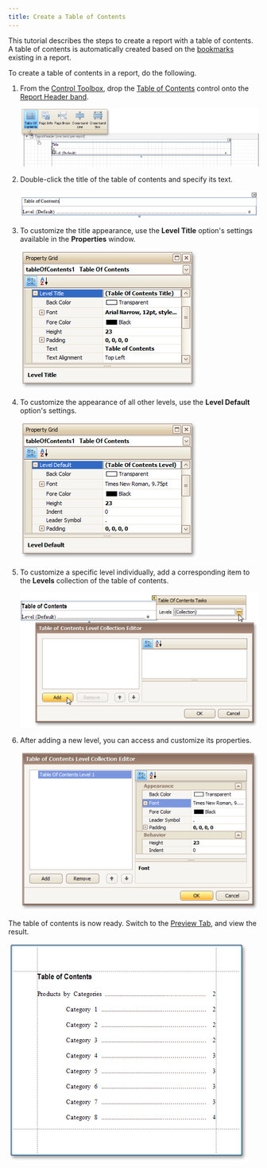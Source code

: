 ```yaml
---
title: Create a Table of Contents
---
```

This tutorial describes the steps to create a report with a table of contents. A table of contents is automatically created based on the [bookmarks](../../../../../../interface-elements-for-desktop/articles/report-designer/report-designer-for-winforms/create-reports/report-navigation-and-interactivity-/add-bookmarks.md) existing in a report.

To create a table of contents in a report, do the following.
1. From the [Control Toolbox](../../../../../../interface-elements-for-desktop/articles/report-designer/report-designer-for-winforms/report-designer-reference/report-designer-ui/control-toolbox.md), drop the [Table of Contents](../../../../../../interface-elements-for-desktop/articles/report-designer/report-designer-for-winforms/report-designer-reference/report-controls/table-of-contents.md) control onto the [Report Header band](../../../../../../interface-elements-for-desktop/articles/report-designer/report-designer-for-winforms/report-designer-reference/report-bands/report-header-and-footer.md).
	
	![RD-create-reports-navigation-table-of-contents](../../../../../images/Img122345.png)
2. Double-click the title of the table of contents and specify its text.
	
	![RD-create-reports-navigation-table-of-contents-title](../../../../../images/Img122348.png)
3. To customize the title appearance, use the **Level Title** option's settings available in the **Properties** window.
	
	![RD-create-reports-navigation-table-of-contents-title-properties](../../../../../images/Img122349.png)
4. To customize the appearance of all other levels, use the **Level Default** option's settings.
	
	![RD-create-reports-navigation-table-of-contents-level-default-properties](../../../../../images/Img122350.png)
5. To customize a specific level individually, add a corresponding item to the **Levels** collection of the table of contents.
	
	![RD-create-reports-navigation-table-of-contents-add-new-level](../../../../../images/Img122352.png)
6. After adding a new level, you can access and customize its properties.
	
	![RD-create-reports-navigation-table-of-contents-level-properties](../../../../../images/Img122353.png)

The table of contents is now ready. Switch to the [Preview Tab](../../../../../../interface-elements-for-desktop/articles/report-designer/report-designer-for-winforms/report-designer-reference/report-designer-ui/preview-tab.md), and view the result.

![RD-create-reports-navigation-table-of-contents-result](../../../../../images/Img122354.png)